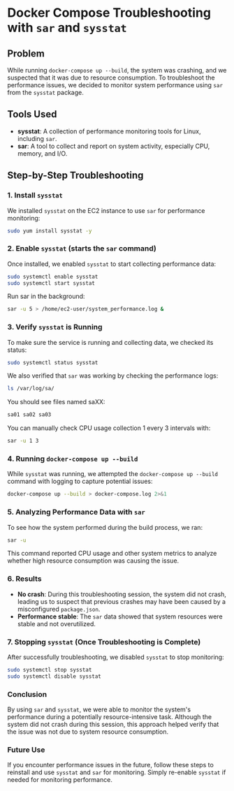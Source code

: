 # Docker Compose Troubleshooting with `sar` and `sysstat`

## Problem
While running `docker-compose up --build`, the system was crashing, and we suspected that it was due to resource consumption. To troubleshoot the performance issues, we decided to monitor system performance using `sar` from the `sysstat` package.

## Tools Used
- **sysstat**: A collection of performance monitoring tools for Linux, including `sar`.
- **sar**: A tool to collect and report on system activity, especially CPU, memory, and I/O.

## Step-by-Step Troubleshooting

### 1. Install `sysstat`
We installed `sysstat` on the EC2 instance to use `sar` for performance monitoring:

```bash
sudo yum install sysstat -y
```

### 2. Enable `sysstat` (starts the `sar` command)
Once installed, we enabled `sysstat` to start collecting performance data:

```bash
sudo systemctl enable sysstat
sudo systemctl start sysstat
```

Run sar in the background:

```bash
sar -u 5 > /home/ec2-user/system_performance.log &
```

### 3. Verify `sysstat` is Running
To make sure the service is running and collecting data, we checked its status:

```bash
sudo systemctl status sysstat
```

We also verified that `sar` was working by checking the performance logs:

```bash
ls /var/log/sa/
```

You should see files named saXX:

```bash
sa01 sa02 sa03
```

You can manually check CPU usage collection 1 every 3 intervals with:

```bash
sar -u 1 3
```


### 4. Running `docker-compose up --build`
While `sysstat` was running, we attempted the `docker-compose up --build` command with logging to capture potential issues:

```bash
docker-compose up --build > docker-compose.log 2>&1
```

### 5. Analyzing Performance Data with `sar`
To see how the system performed during the build process, we ran:

```bash
sar -u
```

This command reported CPU usage and other system metrics to analyze whether high resource consumption was causing the issue.

### 6. Results
- **No crash**: During this troubleshooting session, the system did not crash, leading us to suspect that previous crashes may have been caused by a misconfigured `package.json`.
- **Performance stable**: The `sar` data showed that system resources were stable and not overutilized.

### 7. Stopping `sysstat` (Once Troubleshooting is Complete)
After successfully troubleshooting, we disabled `sysstat` to stop monitoring:

```bash
sudo systemctl stop sysstat
sudo systemctl disable sysstat
```

### Conclusion
By using `sar` and `sysstat`, we were able to monitor the system's performance during a potentially resource-intensive task. Although the system did not crash during this session, this approach helped verify that the issue was not due to system resource consumption.

### Future Use
If you encounter performance issues in the future, follow these steps to reinstall and use `sysstat` and `sar` for monitoring. Simply re-enable `sysstat` if needed for monitoring performance.